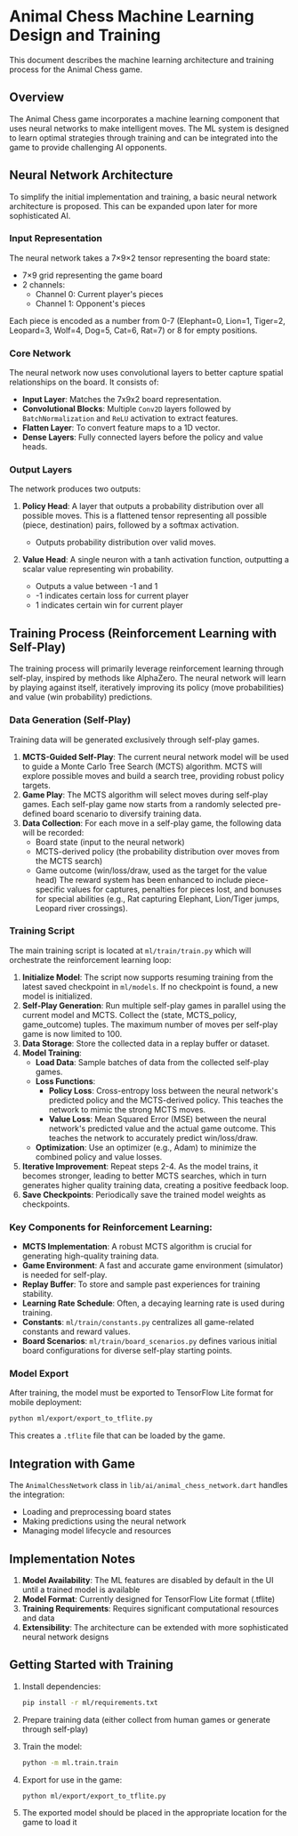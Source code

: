# Animal Chess Machine Learning Design and Training

This document describes the machine learning architecture and training process for the Animal Chess game.

## Overview

The Animal Chess game incorporates a machine learning component that uses neural networks to make intelligent moves. The ML system is designed to learn optimal strategies through training and can be integrated into the game to provide challenging AI opponents.

## Neural Network Architecture

To simplify the initial implementation and training, a basic neural network architecture is proposed. This can be expanded upon later for more sophisticated AI.

### Input Representation
The neural network takes a 7×9×2 tensor representing the board state:
- 7×9 grid representing the game board
- 2 channels:
  - Channel 0: Current player's pieces
  - Channel 1: Opponent's pieces

Each piece is encoded as a number from 0-7 (Elephant=0, Lion=1, Tiger=2, Leopard=3, Wolf=4, Dog=5, Cat=6, Rat=7) or 8 for empty positions.

### Core Network
The neural network now uses convolutional layers to better capture spatial relationships on the board. It consists of:
- **Input Layer**: Matches the 7x9x2 board representation.
- **Convolutional Blocks**: Multiple `Conv2D` layers followed by `BatchNormalization` and `ReLU` activation to extract features.
- **Flatten Layer**: To convert feature maps to a 1D vector.
- **Dense Layers**: Fully connected layers before the policy and value heads.

### Output Layers
The network produces two outputs:
1. **Policy Head**: A layer that outputs a probability distribution over all possible moves. This is a flattened tensor representing all possible (piece, destination) pairs, followed by a softmax activation.
   - Outputs probability distribution over valid moves.

2. **Value Head**: A single neuron with a tanh activation function, outputting a scalar value representing win probability.
   - Outputs a value between -1 and 1
   - -1 indicates certain loss for current player
   - 1 indicates certain win for current player

## Training Process (Reinforcement Learning with Self-Play)

The training process will primarily leverage reinforcement learning through self-play, inspired by methods like AlphaZero. The neural network will learn by playing against itself, iteratively improving its policy (move probabilities) and value (win probability) predictions.

### Data Generation (Self-Play)
Training data will be generated exclusively through self-play games.
1.  **MCTS-Guided Self-Play**: The current neural network model will be used to guide a Monte Carlo Tree Search (MCTS) algorithm. MCTS will explore possible moves and build a search tree, providing robust policy targets.
2.  **Game Play**: The MCTS algorithm will select moves during self-play games. Each self-play game now starts from a randomly selected pre-defined board scenario to diversify training data.
3.  **Data Collection**: For each move in a self-play game, the following data will be recorded:
    *   Board state (input to the neural network)
    *   MCTS-derived policy (the probability distribution over moves from the MCTS search)
    *   Game outcome (win/loss/draw, used as the target for the value head)
    The reward system has been enhanced to include piece-specific values for captures, penalties for pieces lost, and bonuses for special abilities (e.g., Rat capturing Elephant, Lion/Tiger jumps, Leopard river crossings).

### Training Script
The main training script is located at `ml/train/train.py` which will orchestrate the reinforcement learning loop:
1.  **Initialize Model**: The script now supports resuming training from the latest saved checkpoint in `ml/models`. If no checkpoint is found, a new model is initialized.
2.  **Self-Play Generation**: Run multiple self-play games in parallel using the current model and MCTS. Collect the (state, MCTS_policy, game_outcome) tuples. The maximum number of moves per self-play game is now limited to 100.
3.  **Data Storage**: Store the collected data in a replay buffer or dataset.
4.  **Model Training**:
    *   **Load Data**: Sample batches of data from the collected self-play games.
    *   **Loss Functions**:
        *   **Policy Loss**: Cross-entropy loss between the neural network's predicted policy and the MCTS-derived policy. This teaches the network to mimic the strong MCTS moves.
        *   **Value Loss**: Mean Squared Error (MSE) between the neural network's predicted value and the actual game outcome. This teaches the network to accurately predict win/loss/draw.
    *   **Optimization**: Use an optimizer (e.g., Adam) to minimize the combined policy and value losses.
5.  **Iterative Improvement**: Repeat steps 2-4. As the model trains, it becomes stronger, leading to better MCTS searches, which in turn generates higher quality training data, creating a positive feedback loop.
6.  **Save Checkpoints**: Periodically save the trained model weights as checkpoints.

### Key Components for Reinforcement Learning:
-   **MCTS Implementation**: A robust MCTS algorithm is crucial for generating high-quality training data.
-   **Game Environment**: A fast and accurate game environment (simulator) is needed for self-play.
-   **Replay Buffer**: To store and sample past experiences for training stability.
-   **Learning Rate Schedule**: Often, a decaying learning rate is used during training.
-   **Constants**: `ml/train/constants.py` centralizes all game-related constants and reward values.
-   **Board Scenarios**: `ml/train/board_scenarios.py` defines various initial board configurations for diverse self-play starting points.

### Model Export
After training, the model must be exported to TensorFlow Lite format for mobile deployment:
```bash
python ml/export/export_to_tflite.py
```

This creates a `.tflite` file that can be loaded by the game.

## Integration with Game

The `AnimalChessNetwork` class in `lib/ai/animal_chess_network.dart` handles the integration:
- Loading and preprocessing board states
- Making predictions using the neural network
- Managing model lifecycle and resources

## Implementation Notes

1. **Model Availability**: The ML features are disabled by default in the UI until a trained model is available
2. **Model Format**: Currently designed for TensorFlow Lite format (.tflite)
3. **Training Requirements**: Requires significant computational resources and data
4. **Extensibility**: The architecture can be extended with more sophisticated neural network designs

## Getting Started with Training

1. Install dependencies:
   ```bash
   pip install -r ml/requirements.txt
   ```

2. Prepare training data (either collect from human games or generate through self-play)

3. Train the model:
   ```bash
   python -m ml.train.train
   ```

4. Export for use in the game:
   ```bash
   python ml/export/export_to_tflite.py
   ```

5. The exported model should be placed in the appropriate location for the game to load it